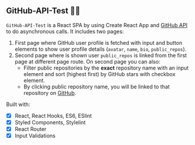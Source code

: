 ## GitHub-API-Test :woman_scientist:

`GitHub-API-Test` is a React SPA by using Create React App and [GitHub API](https://github.com/) to do asynchronous calls. It includes two pages:

1. First page where GitHub user profile is fetched with input and button elements to show user profile details (`avatar`, `name`, `bio`, `public_repos`).
2. Second page where is shown user `public_repos` is linked from the first page at different page route. On second page you can also:
   * Filter public repositories by the **exact** repository name with an input element and sort (highest first) by GitHub stars with checkbox element.
   * By clicking public repository name, you will be linked to that repository on [GitHub](https://github.com/).

Built with:

- [x] React, React Hooks, ES6, ESlint
- [x] Styled Components, Stylelint
- [x] React Router
- [x] Input Validations
